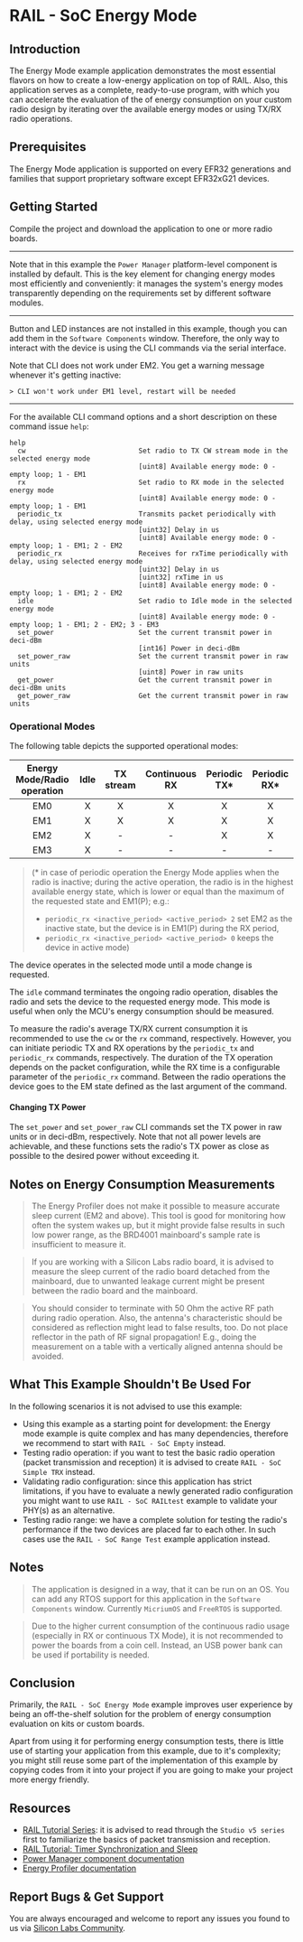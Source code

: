# RAIL - SoC Energy Mode

## Introduction

The Energy Mode example application demonstrates the most essential flavors on
how to create a low-energy application on top of RAIL. Also, this application
serves as a complete, ready-to-use program, with which you can accelerate the
evaluation of the of energy consumption on your custom radio design by iterating
over the available energy modes or using TX/RX radio operations.

## Prerequisites

The Energy Mode application is supported on every EFR32 generations and families
that support proprietary software except EFR32xG21 devices.

## Getting Started

Compile the project and download the application to one or more radio boards.

----

Note that in this example the `Power Manager` platform-level component is
installed by default. This is the key element for changing energy modes most
efficiently and conveniently: it manages the system's energy modes transparently
depending on the requirements set by different software modules.

----

Button and LED instances are not installed in this example, though you can add
them in the `Software Components` window. Therefore, the only way to interact
with the device is using the CLI commands via the serial interface.

Note that CLI does not work under EM2. You get a warning message whenever it's
getting inactive:

```
> CLI won't work under EM1 level, restart will be needed
```

----

For the available CLI command options and a short description on these command
issue `help`:

```
help
  cw                            Set radio to TX CW stream mode in the selected energy mode
                                [uint8] Available energy mode: 0 - empty loop; 1 - EM1
  rx                            Set radio to RX mode in the selected energy mode
                                [uint8] Available energy mode: 0 - empty loop; 1 - EM1
  periodic_tx                   Transmits packet periodically with delay, using selected energy mode
                                [uint32] Delay in us
                                [uint8] Available energy mode: 0 - empty loop; 1 - EM1; 2 - EM2
  periodic_rx                   Receives for rxTime periodically with delay, using selected energy mode
                                [uint32] Delay in us
                                [uint32] rxTime in us
                                [uint8] Available energy mode: 0 - empty loop; 1 - EM1; 2 - EM2
  idle                          Set radio to Idle mode in the selected energy mode
                                [uint8] Available energy mode: 0 - empty loop; 1 - EM1; 2 - EM2; 3 - EM3
  set_power                     Set the current transmit power in deci-dBm
                                [int16] Power in deci-dBm
  set_power_raw                 Set the current transmit power in raw units
                                [uint8] Power in raw units
  get_power                     Get the current transmit power in deci-dBm units
  get_power_raw                 Get the current transmit power in raw units
```

### Operational Modes

The following table depicts the supported operational modes:

| Energy Mode/Radio operation | Idle | TX stream | Continuous RX | Periodic TX* | Periodic RX* |
|:---------------------------:|:----:|:---------:|:-------------:|:------------:|:------------:|
|             EM0             |   X  |     X     |       X       |       X      |       X      |
|             EM1             |   X  |     X     |       X       |       X      |       X      |
|             EM2             |   X  |     -     |       -       |       X      |       X      |
|             EM3             |   X  |     -     |       -       |       -      |       -      |

> (\* in case of periodic operation the Energy Mode applies when the radio is
> inactive; during the active operation, the radio is in the highest available
> energy state, which is lower or equal than the maximum of the requested state
> and EM1(P); e.g.:
> - `periodic_rx <inactive_period> <active_period> 2` set EM2 as the inactive
>  state, but the device is in EM1(P) during the RX period,
> - `periodic_rx <inactive_period> <active_period> 0` keeps the device in active
> mode)

The device operates in the selected mode until a mode change is requested.

The `idle` command terminates the ongoing radio operation, disables the radio
and sets the device to the requested energy mode. This mode is useful when only
the MCU's energy consumption should be measured.

To measure the radio's average TX/RX current consumption it is recommended to
use the `cw` or the `rx` command, respectively. However, you can initiate
periodic TX and RX operations by the `periodic_tx` and `periodic_rx` commands,
respectively. The duration of the TX operation depends on the packet
configuration, while the RX time is a configurable parameter of the
`periodic_rx` command. Between the radio operations the device goes to the EM
state defined as the last argument of the command.

#### Changing TX Power

The `set_power` and `set_power_raw` CLI commands set the TX power in raw units
or in deci-dBm, respectively. Note that not all power levels are achievable, and
these functions sets the radio's TX power as close as possible to the desired
power without exceeding it.

## Notes on Energy Consumption Measurements

> The Energy Profiler does not make it possible to measure accurate sleep
> current (EM2 and above). This tool is good for monitoring how often the system
> wakes up, but it might provide false results in such low power range, as the
> BRD4001 mainboard's sample rate is insufficient to measure it.

> If you are working with a Silicon Labs radio board, it is advised to measure
> the sleep current of the radio board detached from the mainboard, due to
> unwanted leakage current might be present between the radio board and the
> mainboard.

> You should consider to terminate with 50 Ohm the active RF path during radio
> operation. Also, the antenna's characteristic should be considered as
> reflection might lead to false results, too. Do not place reflector in the
> path of RF signal propagation! E.g., doing the measurement on a table with a
> vertically aligned antenna should be avoided.

## What This Example Shouldn't Be Used For

In the following scenarios it is not advised to use this example:

- Using this example as a starting point for development: the Energy mode
  example is quite complex and has many dependencies, therefore we recommend to
  start with `RAIL - SoC Empty` instead.
- Testing radio operation: if you want to test the basic radio operation (packet
  transmission and reception) it is advised to create `RAIL - SoC Simple TRX`
  instead.
- Validating radio configuration: since this application has strict limitations,
  if you have to evaluate a newly generated radio configuration you might want
  to use `RAIL - SoC RAILtest` example to validate your PHY(s) as an
  alternative.
- Testing radio range: we have a complete solution for testing the radio's
  performance if the two devices are placed far to each other. In such cases use
  the `RAIL - SoC Range Test` example application instead.

## Notes

> The application is designed in a way, that it can be run on an OS. You can add
> any RTOS support for this application in the `Software Components` window.
> Currently `MicriumOS` and `FreeRTOS` is supported.

> Due to the higher current consumption of the continuous radio usage
> (especially in RX or continuous TX Mode), it is not recommended to power the
> boards from a coin cell. Instead, an USB power bank can be used if portability
> is needed.

## Conclusion

Primarily, the `RAIL - SoC Energy Mode` example improves user experience by
being an off-the-shelf solution for the problem of energy consumption evaluation
on kits or custom boards.

Apart from using it for performing energy consumption tests, there is little use
of starting your application from this example, due to it's complexity; you
might still reuse some part of the implementation of this example by copying
codes from it into your project if you are going to make your project more
energy friendly.

## Resources

- [RAIL Tutorial
  Series](https://community.silabs.com/s/article/rail-tutorial-series?language=en_US):
  it is advised to read through the `Studio v5 series` first to familiarize the
  basics of packet transmission and reception.
- [RAIL Tutorial: Timer Synchronization and Sleep](https://community.silabs.com/s/article/rail-tutorial-timer-synchronization-and-sleep)
- [Power Manager component documentation](https://docs.silabs.com/gecko-platform/latest/service/power_manager/overview)
- [Energy Profiler documentation](https://docs.silabs.com/simplicity-studio-5-users-guide/1.0/using-the-tools/energy-profiler/)

## Report Bugs & Get Support

You are always encouraged and welcome to report any issues you found to us via
[Silicon Labs
Community](https://community.silabs.com/s/topic/0TO1M000000qHaKWAU/proprietary?language=en_US).
